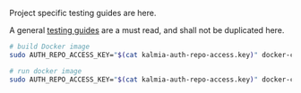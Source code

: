 Project specific testing guides are here.

A general [testing guides](https://bitbucket.org/kalmiadevs/kalmia-common-lib/src/master/docs/TESTING.md) are a must read, and shall not be duplicated here. 


```bash
# build Docker image
sudo AUTH_REPO_ACCESS_KEY="$(cat kalmia-auth-repo-access.key)" docker-compose -f docker-compose.test.yaml --env-file ./.env.test build --force

# run docker image
sudo AUTH_REPO_ACCESS_KEY="$(cat kalmia-auth-repo-access.key)" docker-compose -f docker-compose.test.yaml --env-file ./.env.test up --force-recreate --abort-on-container-exit --exit-code-from 
```
